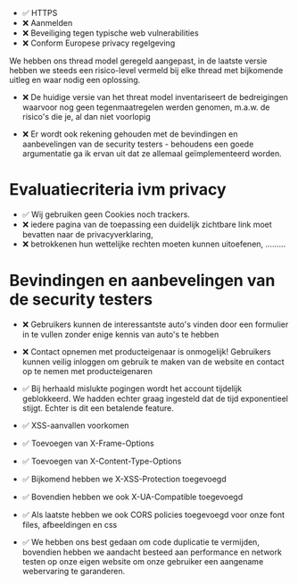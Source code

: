 

- :white_check_mark: HTTPS
- :x: Aanmelden
- :x: Beveiliging tegen typische web vulnerabilities
- :x: Conform Europese privacy regelgeving


We hebben ons thread model geregeld aangepast, in de laatste versie hebben we steeds een risico-level vermeld bij elke thread met bijkomende uitleg en waar nodig een oplossing.

- :x: De huidige versie van het threat model inventariseert de bedreigingen waarvoor nog geen tegenmaatregelen werden genomen, m.a.w. de risico's die je, al dan niet voorlopig


- :x: Er wordt ook rekening gehouden met de bevindingen en aanbevelingen van de security testers - behoudens een goede argumentatie ga ik ervan uit dat ze allemaal geïmplementeerd worden.


# Evaluatiecriteria ivm privacy

- :white_check_mark: Wij gebruiken geen Cookies noch trackers.
- :x: iedere pagina van de toepassing een duidelijk zichtbare link moet bevatten naar de privacyverklaring,
- :x: betrokkenen hun wettelijke rechten moeten kunnen uitoefenen,
.........



# Bevindingen en aanbevelingen van de security testers
- :x: Gebruikers kunnen de interessantste auto's vinden door een formulier in te vullen zonder enige kennis van auto's te hebben 	


- :x: Contact opnemen met producteigenaar is onmogelijk!
Gebruikers kunnen veilig inloggen om gebruik te maken van de website en contact op te nemen met producteigenaren

- :white_check_mark: Bij herhaald mislukte pogingen wordt het account tijdelijk geblokkeerd. We hadden echter graag ingesteld dat de tijd exponentieel stijgt. Echter is dit een betalende feature.

- :white_check_mark: XSS-aanvallen voorkomen
- :white_check_mark: Toevoegen van X-Frame-Options
- :white_check_mark: Toevoegen van X-Content-Type-Options

- :white_check_mark: Bijkomend hebben we X-XSS-Protection toegevoegd
- :white_check_mark: Bovendien hebben we ook X-UA-Compatible toegevoegd
- :white_check_mark: Als laatste hebben we ook CORS policies toegevoegd voor onze font files, afbeeldingen en css

- :white_check_mark: We hebben ons best gedaan om code duplicatie te vermijden, bovendien hebben we aandacht besteed aan performance en network testen op onze eigen website om onze gebruiker een aangename webervaring te garanderen.



